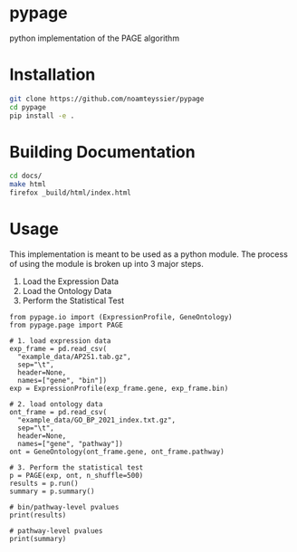 # pypage
python implementation of the PAGE algorithm

# Installation
```bash
git clone https://github.com/noamteyssier/pypage
cd pypage
pip install -e .
```

# Building Documentation
```bash
cd docs/
make html
firefox _build/html/index.html
```

# Usage
This implementation is meant to be used as a python module. The process of using the module is broken up into 3 major steps.

1. Load the Expression Data
2. Load the Ontology Data
3. Perform the Statistical Test

```python3
from pypage.io import (ExpressionProfile, GeneOntology)
from pypage.page import PAGE

# 1. load expression data
exp_frame = pd.read_csv(
  "example_data/AP2S1.tab.gz", 
  sep="\t", 
  header=None, 
  names=["gene", "bin"])
exp = ExpressionProfile(exp_frame.gene, exp_frame.bin)

# 2. load ontology data
ont_frame = pd.read_csv(
  "example_data/GO_BP_2021_index.txt.gz", 
  sep="\t", 
  header=None, 
  names=["gene", "pathway"])
ont = GeneOntology(ont_frame.gene, ont_frame.pathway)

# 3. Perform the statistical test
p = PAGE(exp, ont, n_shuffle=500)
results = p.run()
summary = p.summary()

# bin/pathway-level pvalues
print(results)

# pathway-level pvalues
print(summary)
```
